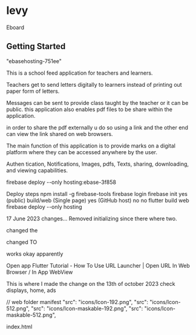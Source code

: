 # levy

Eboard

## Getting Started

"ebasehosting-751ee"

This is a school feed application for teachers and learners.

Teachers get to send letters digitally to learners instead of printing out paper form of letters.

Messages can be sent to provide class taught by the teacher or it can be public.
this application also enables pdf files to be share within the application.

in order to share the pdf externally u do so using a link and the other end can view the link shared
on web browsers.

The main function of this application is to provide marks on a digital platform where they can be 
accessed anywhere by the user.

Authen tication, Notifications, Images, pdfs, Texts, sharing, downloading, and viewing capabilities.

firebase deploy --only hosting:ebase-3f858

<!--  <script>-->
<!--    window.addEventListener('load', function(ev) {-->
<!--      _flutter.loader.loadEntrypoint({-->
<!--        serviceWorker: {-->
<!--          serviceWorkerVersion: serviceWorkerVersion,-->
<!--        },-->
<!--        onEntrypointLoaded: function(engineInitializer) {-->
<!--          engineInitializer.initializeEngine().then(function(appRunner) {-->
<!--            appRunner.runApp();-->
<!--          });-->
<!--        }-->
<!--      });-->
<!--    });-->
<!--  </script>-->

[//]: # (gsutil cors set cors.json gs://ebase-3f858.appspot.com/)

Deploy steps
npm install -g firebase-tools
firebase login
firebase init
yes
(public) build/web
(Single page) yes
(GitHub host) no
no
flutter build web
firebase deploy --only hosting

17 June 2023
changes...
Removed initializing since there where two.

changed the 
<!--  <base href="$FLUTTER_BASE_HREF">-->
changed TO
  <base href="/"> works okay apparently


Open app
Flutter Tutorial - How To Use URL Launcher | Open URL In Web Browser / In App WebView


This is where I made the change on the 13th of october 2023
check displays, home, ads


// web folder manifest
"src": "icons/Icon-192.png",
"src": "icons/Icon-512.png",
"src": "icons/Icon-maskable-192.png",
"src": "icons/Icon-maskable-512.png",

index.html
<link rel="apple-touch-icon" href="icons/Icon-192.png">
